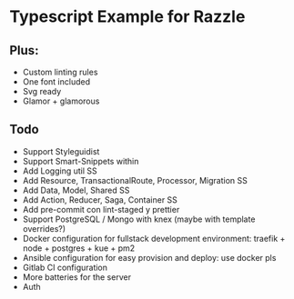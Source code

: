 # Typescript Example for Razzle

## Plus:
- Custom linting rules
- One font included
- Svg ready
- Glamor + glamorous

## Todo
- Support Styleguidist
- Support Smart-Snippets within
- Add Logging util SS
- Add Resource, TransactionalRoute, Processor, Migration SS
- Add Data, Model, Shared SS
- Add Action, Reducer, Saga, Container SS
- Add pre-commit con lint-staged y prettier
- Support PostgreSQL / Mongo with knex (maybe with template overrides?)
- Docker configuration for fullstack development environment: traefik + node + postgres + kue + pm2
- Ansible configuration for easy provision and deploy: use docker pls
- Gitlab CI configuration
- More batteries for the server
- Auth

